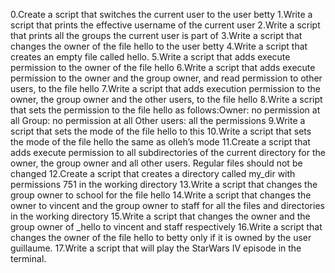 0.Create a script that switches the current user to the user betty
1.Write a script that prints the effective username of the current user
2.Write a script that prints all the groups the current user is part of
3.Write a script that changes the owner of the file hello to the user betty
4.Write a script that creates an empty file called hello.
5.Write a script that adds execute permission to the owner of the file hello
6.Write a script that adds execute permission to the owner and the group owner, and read permission to other users, to the file hello
7.Write a script that adds execution permission to the owner, the group owner and the other users, to the file hello
8.Write a script that sets the permission to the file hello as follows:Owner: no permission at all Group: no permission at all Other users: all the permissions
9.Write a script that sets the mode of the file hello to this
10.Write a script that sets the mode of the file hello the same as olleh’s mode
11.Create a script that adds execute permission to all subdirectories of the current directory for the owner, the group owner and all other users. Regular files should not be changed
12.Create a script that creates a directory called my_dir with permissions 751 in the working directory
13.Write a script that changes the group owner to school for the file hello
14.Write a script that changes the owner to vincent and the group owner to staff for all the files and directories in the working directory
15.Write a script that changes the owner and the group owner of _hello to vincent and staff respectively
16.Write a script that changes the owner of the file hello to betty only if it is owned by the user guillaume.
17.Write a script that will play the StarWars IV episode in the terminal.
